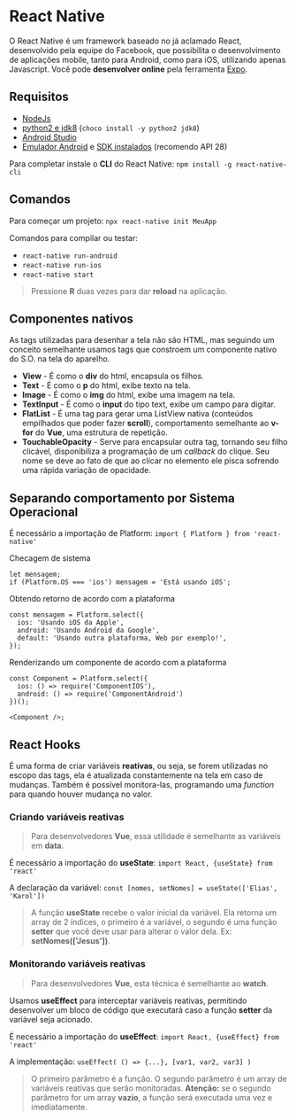 
# React Native

O React Native é um framework baseado no já aclamado React, desenvolvido pela equipe do Facebook, que possibilita o desenvolvimento de aplicações mobile, tanto para Android, como para iOS, utilizando apenas Javascript.
Você pode **desenvolver online** pela ferramenta [Expo](https://snack.expo.io).

## Requisitos

- [NodeJs](https://nodejs.org/pt-br/)
- [python2 e jdk8](https://chocolatey.org/) (`choco install -y python2 jdk8`)
- [Android Studio](https://developer.android.com/studio)
- [Emulador Android](https://developer.android.com/studio/run/managing-avds?hl=pt-br) e [SDK instalados](https://developer.android.com/studio/intro/update#sdk-manager) (recomendo API 28)

Para completar instale o **CLI** do React Native:
`npm install -g react-native-cli`

## Comandos

Para começar um projeto: 
`npx react-native init MeuApp`

Comandos para compilar ou testar:
- `react-native run-android`
- `react-native run-ios`
- `react-native start`

> Pressione **R** duas vezes para dar **reload** na aplicação.

## Componentes nativos
As tags utilizadas para desenhar a tela não são HTML, mas seguindo um conceito semelhante usamos tags que constroem um componente nativo do S.O. na tela do aparelho.

- **View** - É como o **div** do html, encapsula os filhos.
- **Text** - É como o **p** do html, exibe texto na tela.
- **Image** - É como o **img** do html, exibe uma imagem na tela.
- **TextInput** - É como o **input** do tipo text, exibe um campo para digitar.
- **FlatList** - É uma tag para gerar uma ListView nativa (conteúdos empilhados que poder fazer **scroll**), comportamento semelhante ao **v-for** do **Vue**, uma estrutura de repetição.
- **TouchableOpacity** - Serve para encapsular outra tag, tornando seu filho clicável, disponibiliza a programação de um *callback* do clique. Seu nome se deve ao fato de que ao clicar no elemento ele pisca sofrendo uma rápida variação de opacidade.

## Separando comportamento por Sistema Operacional

É necessário a importação de Platform:
`import { Platform } from 'react-native'`

Checagem de sistema
```Platform.OS
let mensagem;
if (Platform.OS === 'ios') mensagem = 'Está usando iOS';
```

Obtendo retorno de acordo com a plataforma
```Platform.select
const mensagem = Platform.select({
  ios: 'Usando iOS da Apple',
  android: 'Usando Android da Google',
  default: 'Usando outra plataforma, Web por exemplo!',
});
```

Renderizando um componente de acordo com a plataforma
```Platform Component
const Component = Platform.select({
  ios: () => require('ComponentIOS'),
  android: () => require('ComponentAndroid')
})();

<Component />;
```

## React Hooks

É uma forma de criar variáveis **reativas**, ou seja, se forem utilizadas no escopo das tags, ela é atualizada constantemente na tela em caso de mudanças. Também é possível monitora-las, programando uma *function* para quando houver mudança no valor.

### Criando variáveis reativas

> Para desenvolvedores **Vue**, essa utilidade é semelhante as variáveis em **data**.

É necessário a importação do **useState**:
`import React, {useState} from  'react'`

A declaração da variável:
`const [nomes, setNomes] = useState(['Elias', 'Karol'])`
> A função **useState** recebe o valor inicial da variável.
> Ela retorna um array de 2 índices, o primeiro é a variável, o segundo é uma função **setter** que você deve usar para alterar o valor dela. Ex: **setNomes(['Jesus'])**.

### Monitorando variáveis reativas

> Para desenvolvedores **Vue**, esta técnica é semelhante ao **watch**.

Usamos **useEffect** para interceptar variáveis reativas, permitindo desenvolver um bloco de código que executará caso a função **setter** da variável seja acionado.

É necessário a importação do **useEffect**:
`import React, {useEffect} from  'react'`

A implementação:
`useEffect( () => {...}, [var1, var2, var3] )`
> O primeiro parâmetro é a função.
> O segundo parâmetro é um array de variáveis reativas que serão monitoradas.
> **Atenção:** se o segundo parâmetro for um array **vazio**, a função será executada uma vez e imediatamente.